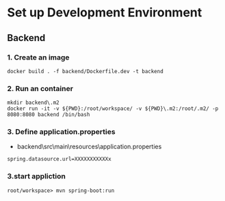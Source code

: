 # Set up Development Environment

## Backend

### 1. Create an image
```
docker build . -f backend/Dockerfile.dev -t backend
```

### 2. Run an container
```
mkdir backend\.m2
docker run -it -v ${PWD}:/root/workspace/ -v ${PWD}\.m2:/root/.m2/ -p 8080:8080 backend /bin/bash
```

### 3. Define application.properties

- backend\src\main\resources\application.properties
```
spring.datasource.url=XXXXXXXXXXXx
```

### 3.start appliction
```
root/workspace> mvn spring-boot:run
```